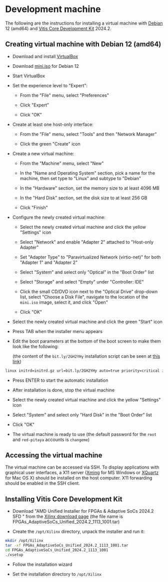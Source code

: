 # Development machine

The following are the instructions for installing a virtual machine with [Debian](https://www.debian.org/releases/bookworm) 12 (amd64) and [Vitis Core Development Kit](https://www.amd.com/en/products/software/adaptive-socs-and-fpgas/vitis.html) 2024.2.

## Creating virtual machine with Debian 12 (amd64)

- Download and install [VirtualBox](https://www.virtualbox.org/wiki/Downloads)

- Download [mini.iso](https://deb.debian.org/debian/dists/bookworm/main/installer-amd64/current/images/netboot/mini.iso) for Debian 12

- Start VirtualBox

- Set the experience level to "Expert":

  - From the "File" menu, select "Preferences"

  - Click "Expert"

  - Click "OK"

- Create at least one host-only interface:

  - From the "File" menu, select "Tools" and then "Network Manager"

  - Click the green "Create" icon

- Create a new virtual machine:

  - From the "Machine" menu, select "New"

  - In the "Name and Operating System" section, pick a name for the machine, then set type to "Linux" and subtype to "Debian"

  - In the "Hardware" section, set the memory size to at least 4096 MB

  - In the "Hard Disk" section, set the disk size to at least 256 GB

  - Click "Finish"

- Configure the newly created virtual machine:

  - Select the newly created virtual machine and click the yellow "Settings" icon

  - Select "Network" and enable "Adapter 2" attached to "Host-only Adapter"

  - Set "Adapter Type" to "Paravirtualized Network (virtio-net)" for both "Adapter 1" and "Adapter 2"

  - Select "System" and select only "Optical" in the "Boot Order" list

  - Select "Storage" and select "Empty" under "Controller: IDE"

  - Click the small CD/DVD icon next to the "Optical Drive" drop-down list, select "Choose a Disk File", navigate to the location of the `mini.iso` image, select it, and click "Open"

  - Click "OK"

- Select the newly created virtual machine and click the green "Start" icon

- Press TAB when the installer menu appears

- Edit the boot parameters at the bottom of the boot screen to make them look like the following:

  (the content of the `bit.ly/2GH2YHy` installation script can be seen at [this link](https://github.com/pavel-demin/red-pitaya-notes/blob/gh-pages/etc/debian.seed))

```bash
linux initrd=initrd.gz url=bit.ly/2GH2YHy auto=true priority=critical interface=auto
```

- Press ENTER to start the automatic installation

- After installation is done, stop the virtual machine

- Select the newly created virtual machine and click the yellow "Settings" icon

- Select "System" and select only "Hard Disk" in the "Boot Order" list

- Click "OK"

- The virtual machine is ready to use (the default password for the `root` and `red-pitaya` accounts is `changeme`)

## Accessing the virtual machine

The virtual machine can be accessed via SSH. To display applications with graphical user interfaces, a X11 server ([Xming](https://sourceforge.net/projects/xming) for MS Windows or [XQuartz](https://www.xquartz.org) for Mac OS X) should be installed on the host computer. X11 forwarding should be enabled in the SSH client.

## Installing Vitis Core Development Kit

- Download "AMD Unified Installer for FPGAs & Adaptive SoCs 2024.2 SFD " from the [Xilinx download page](https://www.xilinx.com/support/download/index.html/content/xilinx/en/downloadNav/vitis/2024-2.html) (the file name is FPGAs_AdaptiveSoCs_Unified_2024.2_1113_1001.tar)

- Create the `/opt/Xilinx` directory, unpack the installer and run it:

```bash
mkdir /opt/Xilinx
tar -xf FPGAs_AdaptiveSoCs_Unified_2024.2_1113_1001.tar
cd FPGAs_AdaptiveSoCs_Unified_2024.2_1113_1001
./xsetup
```

- Follow the installation wizard

- Set the installation directory to `/opt/Xilinx`
